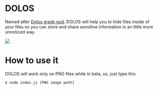 DOLOS
===================
Named after [Dolos greek god](https://en.wikipedia.org/wiki/Dolos_%28mythology%29),
DOLOS will help you to hide files inside of your files so you can store and
share sensitive information in an little more unnoticed way.

![](https://i.imgflip.com/17dc64.jpg)

# How to use it
DOLOS will work only on PNG files while in beta, so, just type this

    $ node index.js [PNG image path]
